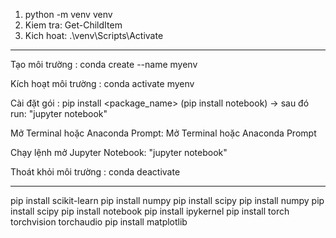 1. python -m venv venv
2. Kiem tra: Get-ChildItem
3. Kich hoat: .\venv\Scripts\Activate

-------------------

Tạo môi trường : conda create --name myenv

Kích hoạt môi trường : conda activate myenv

Cài đặt gói : pip install <package_name>
(pip install notebook) -> sau đó run: "jupyter notebook"

Mở Terminal hoặc Anaconda Prompt: Mở Terminal hoặc Anaconda Prompt

Chạy lệnh mở Jupyter Notebook: "jupyter notebook"

Thoát khỏi môi trường : conda deactivate

---------------------

pip install scikit-learn
pip install numpy
pip install scipy
pip install numpy
pip install scipy
pip install notebook
pip install ipykernel
pip install torch torchvision torchaudio
pip install matplotlib
